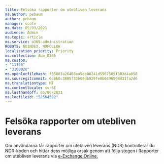 ```yaml
---
title: Felsöka rapporter om utebliven leverans
ms.author: pebaum
author: pebaum
manager: scotv
ms.date: 05/03/2021
audience: Admin
ms.topic: article
ms.service: o365-administration
ROBOTS: NOINDEX, NOFOLLOW
localization_priority: Priority
ms.collection: Adm_O365
ms.custom:
- "11136"
- "3100020"
ms.openlocfilehash: f35803a26468ea5ee00241d5567505f303d4a058
ms.sourcegitcommit: 6c6b0c3885f33b08db929fe0b6496508d31fa2d6
ms.translationtype: MT
ms.contentlocale: sv-SE
ms.lasthandoff: 05/06/2021
ms.locfileid: "52564502"
---
```

# <a name="troubleshooting-non-delivery-reports"></a>Felsöka rapporter om utebliven leverans

Om användarna får rapporter om utebliven leverans (NDR) kontrollerar du NDR-koden och hittar dess möjliga orsak genom att följa stegen i Rapporter om utebliven leverans via [e-Exchange Online.](https://docs.microsoft.com/exchange/mail-flow-best-practices/non-delivery-reports-in-exchange-online/non-delivery-reports-in-exchange-online)